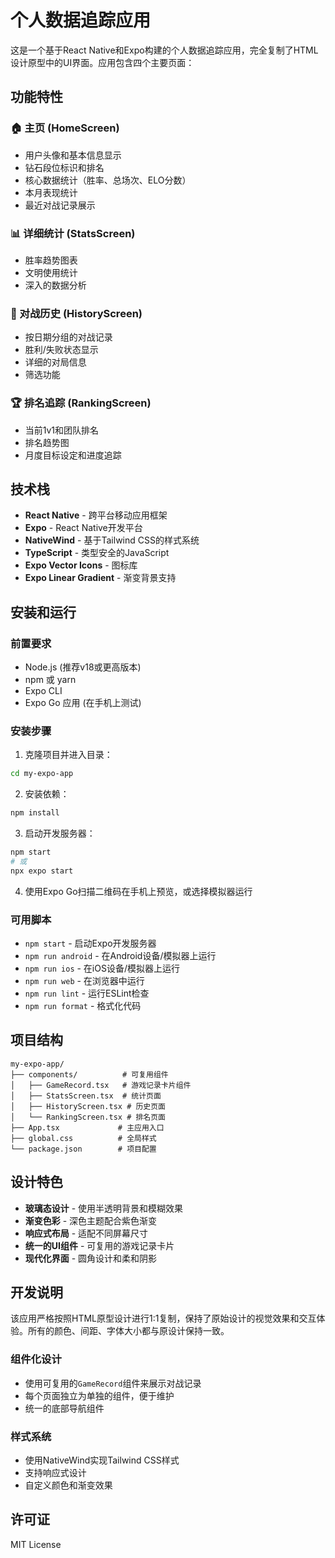 # 个人数据追踪应用

这是一个基于React Native和Expo构建的个人数据追踪应用，完全复制了HTML设计原型中的UI界面。应用包含四个主要页面：

## 功能特性

### 🏠 主页 (HomeScreen)
- 用户头像和基本信息显示
- 钻石段位标识和排名
- 核心数据统计（胜率、总场次、ELO分数）
- 本月表现统计
- 最近对战记录展示

### 📊 详细统计 (StatsScreen)
- 胜率趋势图表
- 文明使用统计
- 深入的数据分析

### 📖 对战历史 (HistoryScreen)
- 按日期分组的对战记录
- 胜利/失败状态显示
- 详细的对局信息
- 筛选功能

### 🏆 排名追踪 (RankingScreen)
- 当前1v1和团队排名
- 排名趋势图
- 月度目标设定和进度追踪

## 技术栈

- **React Native** - 跨平台移动应用框架
- **Expo** - React Native开发平台
- **NativeWind** - 基于Tailwind CSS的样式系统
- **TypeScript** - 类型安全的JavaScript
- **Expo Vector Icons** - 图标库
- **Expo Linear Gradient** - 渐变背景支持

## 安装和运行

### 前置要求
- Node.js (推荐v18或更高版本)
- npm 或 yarn
- Expo CLI
- Expo Go 应用 (在手机上测试)

### 安装步骤

1. 克隆项目并进入目录：
```bash
cd my-expo-app
```

2. 安装依赖：
```bash
npm install
```

3. 启动开发服务器：
```bash
npm start
# 或
npx expo start
```

4. 使用Expo Go扫描二维码在手机上预览，或选择模拟器运行

### 可用脚本

- `npm start` - 启动Expo开发服务器
- `npm run android` - 在Android设备/模拟器上运行
- `npm run ios` - 在iOS设备/模拟器上运行
- `npm run web` - 在浏览器中运行
- `npm run lint` - 运行ESLint检查
- `npm run format` - 格式化代码

## 项目结构

```
my-expo-app/
├── components/          # 可复用组件
│   ├── GameRecord.tsx   # 游戏记录卡片组件
│   ├── StatsScreen.tsx  # 统计页面
│   ├── HistoryScreen.tsx # 历史页面
│   └── RankingScreen.tsx # 排名页面
├── App.tsx             # 主应用入口
├── global.css          # 全局样式
└── package.json        # 项目配置
```

## 设计特色

- **玻璃态设计** - 使用半透明背景和模糊效果
- **渐变色彩** - 深色主题配合紫色渐变
- **响应式布局** - 适配不同屏幕尺寸
- **统一的UI组件** - 可复用的游戏记录卡片
- **现代化界面** - 圆角设计和柔和阴影

## 开发说明

该应用严格按照HTML原型设计进行1:1复制，保持了原始设计的视觉效果和交互体验。所有的颜色、间距、字体大小都与原设计保持一致。

### 组件化设计
- 使用可复用的`GameRecord`组件来展示对战记录
- 每个页面独立为单独的组件，便于维护
- 统一的底部导航组件

### 样式系统
- 使用NativeWind实现Tailwind CSS样式
- 支持响应式设计
- 自定义颜色和渐变效果

## 许可证

MIT License 